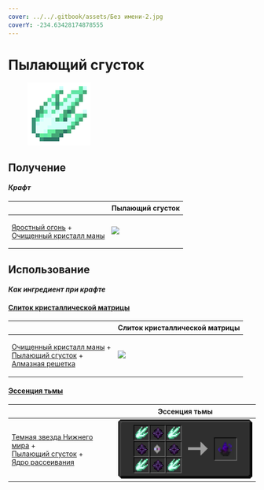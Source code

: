 ```yaml
---
cover: ../../.gitbook/assets/Без имени-2.jpg
coverY: -234.63428174878555
---
```


# Пылающий сгусток

<figure><img src="../../.gitbook/assets/flame_green_128.png" alt=""><figcaption></figcaption></figure>

## Получение

#### _Крафт_

| ㅤ                                                                                                                     | Пылающий сгусток                            |
| --------------------------------------------------------------------------------------------------------------------- | ------------------------------------------- |
| <p><a href="fury_fire.md">Яростный огонь</a> +<br><a href="refained_mana_crystal2.md">Очищенный кристалл маны</a></p> | ![](../../.gitbook/assets/flame\_green.png) |

## Использование

#### _Как ингредиент при крафте_

#### [Слиток кристаллической матрицы](crystal\_matrix\_ingot.md)

| ㅤ                                                                                                                                                                                | Слиток кристаллической матрицы                        |
| -------------------------------------------------------------------------------------------------------------------------------------------------------------------------------- | ----------------------------------------------------- |
| <p><a href="refained_mana_crystal2.md">Очищенный кристалл маны</a> +<br><a href="flame_green.md">Пылающий сгусток</a> +<br><a href="diamond_lattice.md">Алмазная решетка</a></p> | ![](../../.gitbook/assets/crystal\_matrix\_ingot.png) |

#### [Эссенция тьмы](darkness.md)

| ㅤ                                                                                                                                                                            | Эссенция тьмы                           |
| ---------------------------------------------------------------------------------------------------------------------------------------------------------------------------- | --------------------------------------- |
| <p><a href="dark_nether_star.md">Темная звезда Нижнего мира</a> +<br><a href="flame_green.md">Пылающий сгусток</a> +<br><a href="diffusion_core.md">Ядро рассеивания</a></p> | ![](../../.gitbook/assets/darkness.png) |
